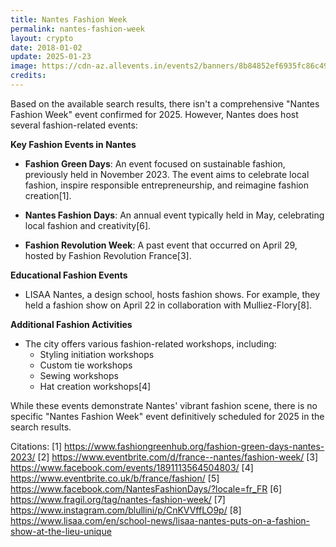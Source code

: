 ```yaml
---
title: Nantes Fashion Week
permalink: nantes-fashion-week
layout: crypto
date: 2018-01-02
update: 2025-01-23
image: https://cdn-az.allevents.in/events2/banners/8b84852ef6935fc86c4995bc1dcf8f507bdc92c49bce5c8814c43f388aec2a2c-rimg-w1200-h543-dc161016-gmir?v=1736347306
credits:
---
```


Based on the available search results, there isn't a comprehensive "Nantes Fashion Week" event confirmed for 2025. However, Nantes does host several fashion-related events:

**Key Fashion Events in Nantes**

- **Fashion Green Days**: An event focused on sustainable fashion, previously held in November 2023. The event aims to celebrate local fashion, inspire responsible entrepreneurship, and reimagine fashion creation[1].

- **Nantes Fashion Days**: An annual event typically held in May, celebrating local fashion and creativity[6].

- **Fashion Revolution Week**: A past event that occurred on April 29, hosted by Fashion Revolution France[3].

**Educational Fashion Events**
- LISAA Nantes, a design school, hosts fashion shows. For example, they held a fashion show on April 22 in collaboration with Mulliez-Flory[8].

**Additional Fashion Activities**
- The city offers various fashion-related workshops, including:
  - Styling initiation workshops
  - Custom tie workshops
  - Sewing workshops
  - Hat creation workshops[4]

While these events demonstrate Nantes' vibrant fashion scene, there is no specific "Nantes Fashion Week" event definitively scheduled for 2025 in the search results.

Citations:
[1] https://www.fashiongreenhub.org/fashion-green-days-nantes-2023/
[2] https://www.eventbrite.com/d/france--nantes/fashion-week/
[3] https://www.facebook.com/events/1891113564504803/
[4] https://www.eventbrite.co.uk/b/france/fashion/
[5] https://www.facebook.com/NantesFashionDays/?locale=fr_FR
[6] https://www.fragil.org/tag/nantes-fashion-week/
[7] https://www.instagram.com/blullini/p/CnKVVffLO9p/
[8] https://www.lisaa.com/en/school-news/lisaa-nantes-puts-on-a-fashion-show-at-the-lieu-unique
